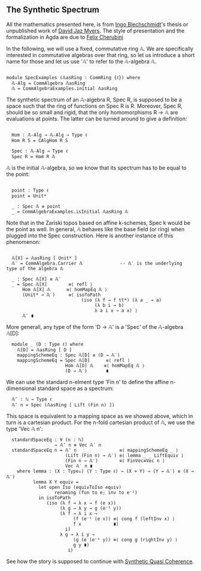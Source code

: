 The Synthetic Spectrum
----------------------

All the mathematics presented here, is from [Ingo Blechschmidt](https://www.ingo-blechschmidt.eu/research.html)'s thesis or unpublished work of [David Jaz Myers](http://davidjaz.com/). The style of presentation and the formalization in Agda are due to [Felix Cherubini](http://felix-cherubini.de)


<!--
```
{-# OPTIONS --cubical --no-import-sorts --safe #-}
module Cubical.AlgebraicGeometry.Spec where

open import Cubical.Foundations.Everything
open import Cubical.Data.Unit
open import Cubical.Data.FinData
open import Cubical.Data.Nat
open import Cubical.Data.Vec

open import Cubical.Algebra.CommRing
open import Cubical.Algebra.CommAlgebra
open import Cubical.Algebra.CommAlgebra.Examples
open import Cubical.Algebra.CommAlgebra.FreeCommAlgebra
open import Cubical.Algebra.CommAlgebra.Morphism
open import Cubical.Algebra.Algebra

private
  variable
    ℓ : Level

```
-->

In the following, we will use a fixed, commutative ring 𝔸.
We are specifically interested in commutative algebras over that ring, so let us introduce a short name for those
and let us use '𝔸' to refer to the 𝔸-algebra 𝔸.

```

module SpecExamples (𝔸asRing : CommRing {ℓ}) where
  𝔸-Alg = CommAlgebra 𝔸asRing
  𝔸 = CommAlgebraExamples.initial 𝔸asRing

```

The synthetic spectrum of an 𝔸-algebra R, Spec R, is supposed to be a space such that
the ring of functions on Spec R is R. Moreover, Spec R, should be so small and rigid,
that the only homomorphisms R → 𝔸 are evaluations at points.
The latter can be turned around to give a definition:

```

  Hom : 𝔸-Alg → 𝔸-Alg → Type ℓ
  Hom R S = CAlgHom R S

  Spec : 𝔸-Alg → Type ℓ
  Spec R = Hom R 𝔸

```

𝔸 is the initial 𝔸-algebra, so we know that its spectrum has to be equal to the point:

```

  point : Type ℓ
  point = Unit*

  _ : Spec 𝔸 ≡ point
  _ = CommAlgebraExamples.isInitial 𝔸asRing 𝔸

```

Note that in the Zariski topos based on affine k-schemes, Spec k would be the point as well.
In general, 𝔸 behaves like the base field (or ring) when plugged into the Spec construction.
Here is another instance of this phenomenon:

```

  𝔸[X] = 𝔸asRing [ Unit* ]
  𝔸′ = CommAlgebra.Carrier 𝔸              -- 𝔸′ is the underlying type of the algebra 𝔸

  _ : Spec 𝔸[X] ≡ 𝔸′
  _ = Spec 𝔸[X]        ≡⟨ refl ⟩
      Hom 𝔸[X] 𝔸      ≡⟨ homMapEq 𝔸 ⟩
      (Unit* → 𝔸′)     ≡⟨ isoToPath
                            (iso (λ f → f tt*) (λ a _ → a)
                                 (λ b i → b)
                                 λ a i x → a x) ⟩
      𝔸′ ∎

```
More generall, any type of the form 'D → 𝔸' is a 'Spec' of the 𝔸-algebra 𝔸[D]:

```
  module _ (D : Type ℓ) where
    𝔸[D] = 𝔸asRing [ D ]
    mappingSchemeEq : Spec 𝔸[D] ≡ (D → 𝔸′)
    mappingSchemeEq = Spec 𝔸[D]      ≡⟨ refl ⟩
                      Hom 𝔸[D] 𝔸    ≡⟨ homMapEq 𝔸 ⟩
                      (D → 𝔸′)       ∎
```
We can use the standard n-elment type 'Fin n'
to define the affine n-dimensional standard space as a spectrum:

```
  𝔸″ : ℕ → Type ℓ
  𝔸″ n = Spec (𝔸asRing [ Lift (Fin n) ])
```
This space is equivalent to a mapping space as we showed above, which in turn is
a cartesian product. For the n-fold cartesian product of 𝔸, we use the type 'Vec 𝔸 n':

```
  standardSpaceEq : ∀ (n : ℕ)
                  → 𝔸″ n ≡ Vec 𝔸′ n
  standardSpaceEq n = 𝔸″ n                ≡⟨ mappingSchemeEq _ ⟩
                      (Lift (Fin n) → 𝔸′) ≡⟨ lemma _ _ LiftEquiv ⟩
                      (Fin n → 𝔸′)        ≡⟨ FinVec≡Vec n ⟩
                      Vec 𝔸′ n ∎
    where lemma : (X : Type₀) (Y : Type ℓ) → (X ≃ Y) → (Y → 𝔸′) ≡ (X → 𝔸′)
          lemma X Y equiv =
            let open Iso (equivToIso equiv)
                  renaming (fun to e; inv to e⁻¹)
            in isoToPath
               (iso (λ f → λ x → f (e x))
                    (λ g → λ y → g (e⁻¹ y))
                    (λ f → λ i x →
                         (f (e⁻¹ (e x)) ≡⟨ cong f (leftInv x) ⟩
                         f x            ∎)
                      i)
                    λ g → λ i y →
                         (g (e (e⁻¹ y)) ≡⟨ cong g (rightInv y) ⟩
                         g y ∎)
                       i)
```

See how the story is supposed to continue with [Synthetic Quasi Coherence](Cubical.AlgebraicGeometry.SQC.html).
